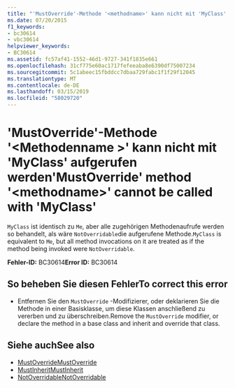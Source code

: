 ```yaml
---
title: "'MustOverride'-Methode '<methodname>' kann nicht mit 'MyClass' aufgerufen werden"
ms.date: 07/20/2015
f1_keywords:
- bc30614
- vbc30614
helpviewer_keywords:
- BC30614
ms.assetid: fc57af41-1552-46d1-9727-341f1835e661
ms.openlocfilehash: 31cf775e60ac1717fefeeaba8e6390df75007234
ms.sourcegitcommit: 5c1abeec15fbddcc7dbaa729fabc1f1f29f12045
ms.translationtype: MT
ms.contentlocale: de-DE
ms.lasthandoff: 03/15/2019
ms.locfileid: "58029720"
---
```

# <a name="mustoverride-method-methodname-cannot-be-called-with-myclass"></a><span data-ttu-id="96c16-102">'MustOverride'-Methode '\<Methodenname >' kann nicht mit 'MyClass' aufgerufen werden</span><span class="sxs-lookup"><span data-stu-id="96c16-102">'MustOverride' method '\<methodname>' cannot be called with 'MyClass'</span></span>
<span data-ttu-id="96c16-103">`MyClass` ist identisch zu `Me`, aber alle zugehörigen Methodenaufrufe werden so behandelt, als wäre `NotOverridable`die aufgerufene Methode.</span><span class="sxs-lookup"><span data-stu-id="96c16-103">`MyClass` is equivalent to `Me`, but all method invocations on it are treated as if the method being invoked were `NotOverridable`.</span></span>  
  
 <span data-ttu-id="96c16-104">**Fehler-ID:** BC30614</span><span class="sxs-lookup"><span data-stu-id="96c16-104">**Error ID:** BC30614</span></span>  
  
## <a name="to-correct-this-error"></a><span data-ttu-id="96c16-105">So beheben Sie diesen Fehler</span><span class="sxs-lookup"><span data-stu-id="96c16-105">To correct this error</span></span>  
  
-   <span data-ttu-id="96c16-106">Entfernen Sie den `MustOverride` -Modifizierer, oder deklarieren Sie die Methode in einer Basisklasse, um diese Klassen anschließend zu vererben und zu überschreiben.</span><span class="sxs-lookup"><span data-stu-id="96c16-106">Remove the `MustOverride` modifier, or declare the method in a base class and inherit and override that class.</span></span>  
  
## <a name="see-also"></a><span data-ttu-id="96c16-107">Siehe auch</span><span class="sxs-lookup"><span data-stu-id="96c16-107">See also</span></span>

- [<span data-ttu-id="96c16-108">MustOverride</span><span class="sxs-lookup"><span data-stu-id="96c16-108">MustOverride</span></span>](../../visual-basic/language-reference/modifiers/mustoverride.md)
- [<span data-ttu-id="96c16-109">MustInherit</span><span class="sxs-lookup"><span data-stu-id="96c16-109">MustInherit</span></span>](../../visual-basic/language-reference/modifiers/mustinherit.md)
- [<span data-ttu-id="96c16-110">NotOverridable</span><span class="sxs-lookup"><span data-stu-id="96c16-110">NotOverridable</span></span>](../../visual-basic/language-reference/modifiers/notoverridable.md)
